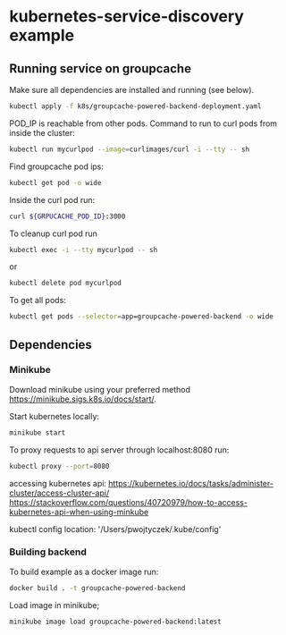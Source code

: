 # kubernetes-service-discovery example

## Running service on groupcache

Make sure all dependencies are installed and running (see below).

```bash
kubectl apply -f k8s/groupcache-powered-backend-deployment.yaml
```

POD_IP is reachable from other pods.
Command to run to curl pods from inside the cluster:
```bash
kubectl run mycurlpod --image=curlimages/curl -i --tty -- sh
```

Find groupcache pod ips:
```bash
kubectl get pod -o wide
```

Inside the curl pod run:
```bash
curl ${GRPUCACHE_POD_ID}:3000
```

To cleanup curl pod run
```bash
kubectl exec -i --tty mycurlpod -- sh
```
or 
```bash
kubectl delete pod mycurlpod
```

To get all pods:
```bash
kubectl get pods --selector=app=groupcache-powered-backend -o wide
```


## Dependencies

### Minikube

Download minikube using your preferred method https://minikube.sigs.k8s.io/docs/start/.

Start kubernetes locally:
```bash
minikube start
```

To proxy requests to api server through localhost:8080 run:
```bash
kubectl proxy --port=8080
```

accessing kubernetes api:
https://kubernetes.io/docs/tasks/administer-cluster/access-cluster-api/
https://stackoverflow.com/questions/40720979/how-to-access-kubernetes-api-when-using-minkube

kubectl config location:
'/Users/pwojtyczek/.kube/config'

### Building backend

To build example as a docker image run:
```bash
docker build . -t groupcache-powered-backend
```

Load image in minikube;
```bash
minikube image load groupcache-powered-backend:latest
```